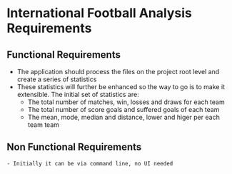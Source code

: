 # International Football Analysis Requirements
## Functional Requirements
 - The application should process the files on the project root level and create a series of statistics
 - These statistics will further be enhanced so the way to go is to make it extensible. The initial set of statistics are:
    - The total number of matches, win, losses and draws for each team
    - The total number of score goals and suffered goals of each team
    - The mean, mode, median and distance, lower and higer per each team team

## Non Functional Requirements
    - Initially it can be via command line, no UI needed
